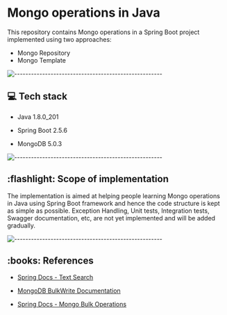 # Mongo operations in Java

This repository contains Mongo operations in a Spring Boot project implemented using two approaches: 

- Mongo Repository
- Mongo Template

![-----------------------------------------------------](https://raw.githubusercontent.com/andreasbm/readme/master/assets/lines/rainbow.png)
<h2> 💻 Tech stack</h2>
<ul>
  <li>
    <p>Java 1.8.0_201</p>
  </li>
  <li>
    <p>Spring Boot 2.5.6</p>
  </li>
  <li>
    <p>MongoDB 5.0.3</p>
  </li>
</ul>

![-----------------------------------------------------](https://raw.githubusercontent.com/andreasbm/readme/master/assets/lines/rainbow.png)
<h2> :flashlight: Scope of implementation</h2>
<p>The implementation is aimed at helping people learning Mongo operations in Java using Spring Boot framework and hence the code structure is kept as simple as possible. Exception Handling, Unit tests, Integration tests, Swagger documentation, etc, are not yet implemented and will be added gradually.</p>

![-----------------------------------------------------](https://raw.githubusercontent.com/andreasbm/readme/master/assets/lines/rainbow.png)

<h2> :books: References</h2>
<ul>
  <li>
    <p><a href="https://spring.io/blog/2014/07/17/text-search-your-documents-with-spring-data-mongodb">Spring Docs - Text Search</a></p>
  </li>
  <li>
      <p><a href="https://docs.mongodb.com/manual/reference/method/db.collection.bulkWrite/#db.collection.bulkwrite--">MongoDB BulkWrite Documentation</a></p>
  </li>
  <li>
      <p><a href="https://docs.spring.io/spring-data/mongodb/docs/current/api/org/springframework/data/mongodb/core/BulkOperations.html">Spring Docs - Mongo Bulk Operations</a></p>
  </li>
</ul>


